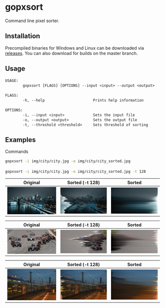 # gopxsort

Command line pixel sorter.

## Installation

Precompiled binaries for Windows and Linux can be downloaded via [releases](https://github.com/MaRcR11/gopxsort/releases). You can also download for builds on the master branch.


## Usage

```text
USAGE:
        gopxsort [FLAGS] [OPTIONS] --input <input> --output <output>

FLAGS:
        -h, --help                      Prints help information

OPTIONS:
        -i, --input <input>             Sets the input file
        -o, --output <output>           Sets the output file
        -t, --threshold <threshold>     Sets threshold of sorting
```

## Examples

Commands

```bash
gopxsort -i img/city/city.jpg -o img/city/city_sorted.jpg

gopxsort -i img/city/city.jpg -o img/city/city_sorted.jpg -t 128
```

Original                    | Sorted (-t 128)                  |  Sorted                           |
--------------------------- | -------------------------------- | -------------------------------- |
![Original](img/city/city.jpg) | ![Sorted_128](img/city/city_sorted_128.jpg) | ![Sorted](img/city/city_sorted.jpg) |



Original                        | Sorted (-t 128)                                | Sorted                               |
------------------------------- | ------------------------------------ | ------------------------------------ |
![Original](img/formula1/formula1.jpg) | ![Sorted_128](img/formula1/formula1_sorted_128.jpg) | ![Sorted](img/formula1/formula1_sorted.jpg) |

Original                        | Sorted (-t 128)                              | Sorted                               |
------------------------------- | ------------------------------------ | ------------------------------------ |
![Original](img/train/train.jpg) | ![Sorted_128](img/train/train_sorted_128.jpg) | ![Sorted](img/train/train_sorted.jpg) |
